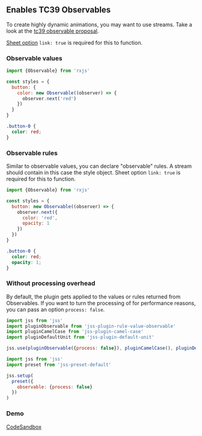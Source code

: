 ## Enables TC39 Observables

To create highly dynamic animations, you may want to use streams. Take a look at the [tc39 observable proposal](https://github.com/tc39/proposal-observable).

[Sheet option](https://github.com/cssinjs/jss/blob/master/docs/jss-api.md#create-style-sheet) `link: true` is required for this to function.

### Observable values

```javascript
import {Observable} from 'rxjs'

const styles = {
  button: {
    color: new Observable((observer) => {
      observer.next('red')
    })
  }
}
```

```css
.button-0 {
  color: red;
}
```

### Observable rules

Similar to observable values, you can declare "observable" rules. A stream should contain in this case the style object. Sheet option `link: true` is required for this to function.

```javascript
import {Observable} from 'rxjs'

const styles = {
  button: new Observable((observer) => {
    observer.next({
      color: 'red',
      opacity: 1
    })
  })
}
```

```css
.button-0 {
  color: red;
  opacity: 1;
}
```

### Without processing overhead

By default, the plugin gets applied to the values or rules returned from Observables. If you want to turn the processing of for performance reasons, you can pass an option `process: false`.

```javascript
import jss from 'jss'
import pluginObservable from 'jss-plugin-rule-value-observable'
import pluginCamelCase from 'jss-plugin-camel-case'
import pluginDefaultUnit from 'jss-plugin-default-unit'

jss.use(pluginObservable({process: false}), pluginCamelCase(), pluginDefaultUnit())
```

```javascript
import jss from 'jss'
import preset from 'jss-preset-default'

jss.setup(
  preset({
    observable: {process: false}
  })
)
```

### Demo

[CodeSandbox](//codesandbox.io/s/github/cssinjs/jss/tree/master/examples/plugins/jss-plugin-rule-value-observable?fontsize=14)
